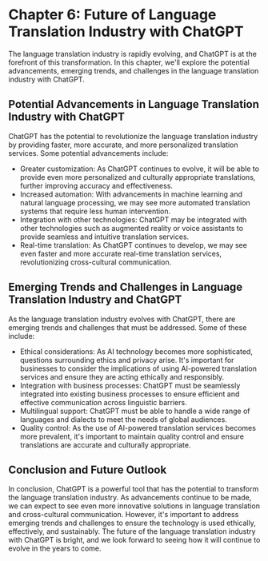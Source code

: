 Chapter 6: Future of Language Translation Industry with ChatGPT
===============================================================

The language translation industry is rapidly evolving, and ChatGPT is at the forefront of this transformation. In this chapter, we'll explore the potential advancements, emerging trends, and challenges in the language translation industry with ChatGPT.

Potential Advancements in Language Translation Industry with ChatGPT
--------------------------------------------------------------------

ChatGPT has the potential to revolutionize the language translation industry by providing faster, more accurate, and more personalized translation services. Some potential advancements include:

* Greater customization: As ChatGPT continues to evolve, it will be able to provide even more personalized and culturally appropriate translations, further improving accuracy and effectiveness.
* Increased automation: With advancements in machine learning and natural language processing, we may see more automated translation systems that require less human intervention.
* Integration with other technologies: ChatGPT may be integrated with other technologies such as augmented reality or voice assistants to provide seamless and intuitive translation services.
* Real-time translation: As ChatGPT continues to develop, we may see even faster and more accurate real-time translation services, revolutionizing cross-cultural communication.

Emerging Trends and Challenges in Language Translation Industry and ChatGPT
---------------------------------------------------------------------------

As the language translation industry evolves with ChatGPT, there are emerging trends and challenges that must be addressed. Some of these include:

* Ethical considerations: As AI technology becomes more sophisticated, questions surrounding ethics and privacy arise. It's important for businesses to consider the implications of using AI-powered translation services and ensure they are acting ethically and responsibly.
* Integration with business processes: ChatGPT must be seamlessly integrated into existing business processes to ensure efficient and effective communication across linguistic barriers.
* Multilingual support: ChatGPT must be able to handle a wide range of languages and dialects to meet the needs of global audiences.
* Quality control: As the use of AI-powered translation services becomes more prevalent, it's important to maintain quality control and ensure translations are accurate and culturally appropriate.

Conclusion and Future Outlook
-----------------------------

In conclusion, ChatGPT is a powerful tool that has the potential to transform the language translation industry. As advancements continue to be made, we can expect to see even more innovative solutions in language translation and cross-cultural communication. However, it's important to address emerging trends and challenges to ensure the technology is used ethically, effectively, and sustainably. The future of the language translation industry with ChatGPT is bright, and we look forward to seeing how it will continue to evolve in the years to come.
